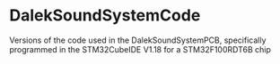 # DalekSoundSystemCode
Versions of the code used in the DalekSoundSystemPCB, specifically programmed in the STM32CubeIDE V1.18 for a STM32F100RDT6B chip
